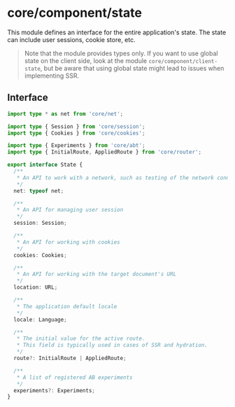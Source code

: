 # core/component/state

This module defines an interface for the entire application's state.
The state can include user sessions, cookie store, etc.

> Note that the module provides types only.
If you want to use global state on the client side, look at the module `core/component/client-state`,
but be aware that using global state might lead to issues when implementing SSR.

## Interface

```typescript
import type * as net from 'core/net';

import type { Session } from 'core/session';
import type { Cookies } from 'core/cookies';

import type { Experiments } from 'core/abt';
import type { InitialRoute, AppliedRoute } from 'core/router';

export interface State {
  /**
   * An API to work with a network, such as testing of the network connection, etc.
   */
  net: typeof net;

  /**
   * An API for managing user session
   */
  session: Session;

  /**
   * An API for working with cookies
   */
  cookies: Cookies;

  /**
   * An API for working with the target document's URL
   */
  location: URL;

  /**
   * The application default locale
   */
  locale: Language;

  /**
   * The initial value for the active route.
   * This field is typically used in cases of SSR and hydration.
   */
  route?: InitialRoute | AppliedRoute;

  /**
   * A list of registered AB experiments
   */
  experiments?: Experiments;
}
```
